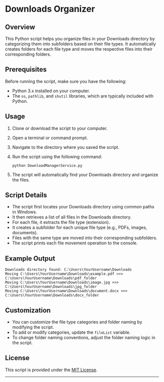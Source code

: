 # Downloads Organizer

## Overview

This Python script helps you organize files in your Downloads directory by categorizing them into subfolders based on their file types. It automatically creates folders for each file type and moves the respective files into their corresponding folders.

## Prerequisites

Before running the script, make sure you have the following:

- Python 3.x installed on your computer.
- The `os`, `pathlib`, and `shutil` libraries, which are typically included with Python.

## Usage

1. Clone or download the script to your computer.

2. Open a terminal or command prompt.

3. Navigate to the directory where you saved the script.

4. Run the script using the following command:

   ```
   python DownloadManagerService.py
   ```

5. The script will automatically find your Downloads directory and organize the files.

## Script Details

- The script first locates your Downloads directory using common paths in Windows.
- It then retrieves a list of all files in the Downloads directory.
- For each file, it extracts the file type (extension).
- It creates a subfolder for each unique file type (e.g., PDFs, images, documents).
- Files with the same type are moved into their corresponding subfolders.
- The script prints each file movement operation to the console.

## Example Output

```
Downloads directory found: C:\Users\YourUsername\Downloads
Moving C:\Users\YourUsername\Downloads\example.pdf >>> C:\Users\YourUsername\Downloads\pdf_folder
Moving C:\Users\YourUsername\Downloads\image.jpg >>> C:\Users\YourUsername\Downloads\jpg_folder
Moving C:\Users\YourUsername\Downloads\document.docx >>> C:\Users\YourUsername\Downloads\docx_folder
```

## Customization

- You can customize the file type categories and folder naming by modifying the script.
- To add or modify categories, update the `fileList` variable.
- To change folder naming conventions, adjust the folder naming logic in the script.

## License

This script is provided under the [MIT License](LICENSE.md).

---

